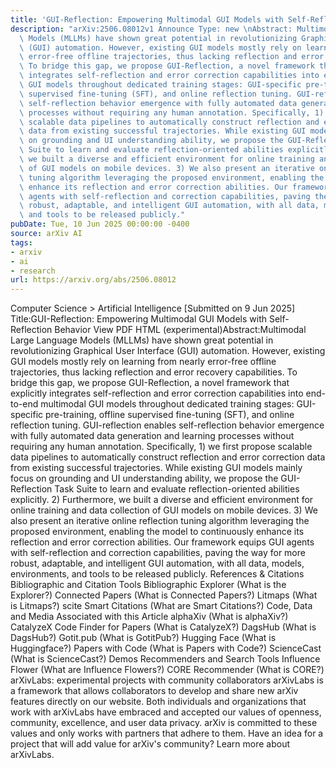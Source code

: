 ```yaml
---
title: 'GUI-Reflection: Empowering Multimodal GUI Models with Self-Reflection Behavior'
description: "arXiv:2506.08012v1 Announce Type: new \nAbstract: Multimodal Large Language\
  \ Models (MLLMs) have shown great potential in revolutionizing Graphical User Interface\
  \ (GUI) automation. However, existing GUI models mostly rely on learning from nearly\
  \ error-free offline trajectories, thus lacking reflection and error recovery capabilities.\
  \ To bridge this gap, we propose GUI-Reflection, a novel framework that explicitly\
  \ integrates self-reflection and error correction capabilities into end-to-end multimodal\
  \ GUI models throughout dedicated training stages: GUI-specific pre-training, offline\
  \ supervised fine-tuning (SFT), and online reflection tuning. GUI-reflection enables\
  \ self-reflection behavior emergence with fully automated data generation and learning\
  \ processes without requiring any human annotation. Specifically, 1) we first propose\
  \ scalable data pipelines to automatically construct reflection and error correction\
  \ data from existing successful trajectories. While existing GUI models mainly focus\
  \ on grounding and UI understanding ability, we propose the GUI-Reflection Task\
  \ Suite to learn and evaluate reflection-oriented abilities explicitly. 2) Furthermore,\
  \ we built a diverse and efficient environment for online training and data collection\
  \ of GUI models on mobile devices. 3) We also present an iterative online reflection\
  \ tuning algorithm leveraging the proposed environment, enabling the model to continuously\
  \ enhance its reflection and error correction abilities. Our framework equips GUI\
  \ agents with self-reflection and correction capabilities, paving the way for more\
  \ robust, adaptable, and intelligent GUI automation, with all data, models, environments,\
  \ and tools to be released publicly."
pubDate: Tue, 10 Jun 2025 00:00:00 -0400
source: arXiv AI
tags:
- arxiv
- ai
- research
url: https://arxiv.org/abs/2506.08012
---
```


Computer Science > Artificial Intelligence
[Submitted on 9 Jun 2025]
Title:GUI-Reflection: Empowering Multimodal GUI Models with Self-Reflection Behavior
View PDF HTML (experimental)Abstract:Multimodal Large Language Models (MLLMs) have shown great potential in revolutionizing Graphical User Interface (GUI) automation. However, existing GUI models mostly rely on learning from nearly error-free offline trajectories, thus lacking reflection and error recovery capabilities. To bridge this gap, we propose GUI-Reflection, a novel framework that explicitly integrates self-reflection and error correction capabilities into end-to-end multimodal GUI models throughout dedicated training stages: GUI-specific pre-training, offline supervised fine-tuning (SFT), and online reflection tuning. GUI-reflection enables self-reflection behavior emergence with fully automated data generation and learning processes without requiring any human annotation. Specifically, 1) we first propose scalable data pipelines to automatically construct reflection and error correction data from existing successful trajectories. While existing GUI models mainly focus on grounding and UI understanding ability, we propose the GUI-Reflection Task Suite to learn and evaluate reflection-oriented abilities explicitly. 2) Furthermore, we built a diverse and efficient environment for online training and data collection of GUI models on mobile devices. 3) We also present an iterative online reflection tuning algorithm leveraging the proposed environment, enabling the model to continuously enhance its reflection and error correction abilities. Our framework equips GUI agents with self-reflection and correction capabilities, paving the way for more robust, adaptable, and intelligent GUI automation, with all data, models, environments, and tools to be released publicly.
References & Citations
Bibliographic and Citation Tools
Bibliographic Explorer (What is the Explorer?)
Connected Papers (What is Connected Papers?)
Litmaps (What is Litmaps?)
scite Smart Citations (What are Smart Citations?)
Code, Data and Media Associated with this Article
alphaXiv (What is alphaXiv?)
CatalyzeX Code Finder for Papers (What is CatalyzeX?)
DagsHub (What is DagsHub?)
Gotit.pub (What is GotitPub?)
Hugging Face (What is Huggingface?)
Papers with Code (What is Papers with Code?)
ScienceCast (What is ScienceCast?)
Demos
Recommenders and Search Tools
Influence Flower (What are Influence Flowers?)
CORE Recommender (What is CORE?)
arXivLabs: experimental projects with community collaborators
arXivLabs is a framework that allows collaborators to develop and share new arXiv features directly on our website.
Both individuals and organizations that work with arXivLabs have embraced and accepted our values of openness, community, excellence, and user data privacy. arXiv is committed to these values and only works with partners that adhere to them.
Have an idea for a project that will add value for arXiv's community? Learn more about arXivLabs.